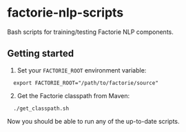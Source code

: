 factorie-nlp-scripts
====================

Bash scripts for training/testing Factorie NLP components.

Getting started
----------------

  1. Set your `FACTORIE_ROOT` environment variable:
  ```
    export FACTORIE_ROOT="/path/to/factorie/source"
  ```
  
  2. Get the Factorie classpath from Maven:
  ```
    ./get_classpath.sh
  ```

Now you should be able to run any of the up-to-date scripts.

